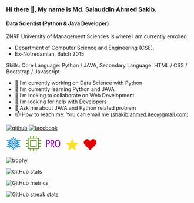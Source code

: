 ### Hi there 👋, My name is Md. Salauddin Ahmed Sakib.
#### Data Scientist (Python & Java Developer)
ZNRF University of Management Sciences is where I am currently enrolled.
- Department of Computer Science and Engineering (CSE).
- Ex-Notredamian, Batch 2015

Skills: Core Language: Python / JAVA, Secondary Language: HTML / CSS / Bootstrap / Javascript

- 🔭 I’m currently working on Data Science with Python 
- 🌱 I’m currently learning Python and JAVA 
- 👯 I’m looking to collaborate on Web Development 
- 🤔 I’m looking for help with Developers 
- 💬 Ask me about JAVA and Python related problem 
- 📫 How to reach me: You can email me (shakib.ahmed.iteo@gmail.com) 


[<img src='https://cdn.jsdelivr.net/npm/simple-icons@3.0.1/icons/github.svg' alt='github' height='40'>](https://github.com/Sakib99-cyber)  [<img src='https://cdn.jsdelivr.net/npm/simple-icons@3.0.1/icons/facebook.svg' alt='facebook' height='40'>](https://www.facebook.com/engrshakib614)  

<a href='https://archiveprogram.github.com/'><img src='https://raw.githubusercontent.com/acervenky/animated-github-badges/master/assets/acbadge.gif' width='40' height='40'></a> <a href='https://docs.github.com/en/developers'><img src='https://raw.githubusercontent.com/acervenky/animated-github-badges/master/assets/devbadge.gif' width='40' height='40'></a> <a href='https://github.com/pricing'><img src='https://raw.githubusercontent.com/acervenky/animated-github-badges/master/assets/pro.gif' width='40' height='40'></a> <a href='https://stars.github.com/'><img src='https://raw.githubusercontent.com/acervenky/animated-github-badges/master/assets/starbadge.gif' width='35' height='35'></a> <a href='https://docs.github.com/en/github/supporting-the-open-source-community-with-github-sponsors'><img src='https://raw.githubusercontent.com/acervenky/animated-github-badges/master/assets/sponsorbadge.gif' width='35' height='35'></a> 

[![trophy](https://github-profile-trophy.vercel.app/?username=Sakib99-cyber)](https://github.com/ryo-ma/github-profile-trophy)

![GitHub stats](https://github-readme-stats.vercel.app/api?username=Sakib99-cyber&show_icons=true)  

![GitHub metrics](https://metrics.lecoq.io/Sakib99-cyber)  

![GitHub streak stats](https://streak-stats.demolab.com/?user=Sakib99-cyber)  

